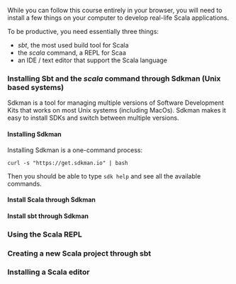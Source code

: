 While you can follow this course entirely in your browser, you will need to
install a few things on your computer to develop real-life Scala applications.

To be productive, you need essentially three things:

- *sbt*, the most used build tool for Scala
- the *scala* command, a REPL for Scaa
- an IDE / text editor that support the Scala language

### Installing Sbt and the *scala* command through Sdkman (Unix based systems)

Sdkman is a tool for managing multiple versions of Software Development Kits that works
on most Unix systems (including MacOs). Sdkman makes it easy to install SDKs and switch between
multiple versions.

#### Installing Sdkman

Installing Sdkman is a one-command process: 

```
curl -s "https://get.sdkman.io" | bash
```

Then you should be able to type `sdk help` and see all the available commands.

#### Install Scala through Sdkman

#### Install sbt through Sdkman

### Using the Scala REPL

### Creating a new Scala project through sbt

### Installing a Scala editor

